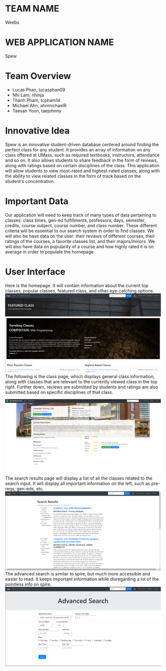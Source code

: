 # TEAM NAME
Weebs
# WEB APPLICATION NAME
Spew

# Team Overview

* Lucas Phan, lucasphan09
* Nhi Lam, nhinja
* Thanh Pham, tcpham14
* Michael Ahn, ahnmichaelR
* Taesan Yoon, taejohnny
 
# Innovative Idea

Spew is an innovative student-driven database centered around finding the perfect class for any student. It provides an array of information on any class offered at UMass, such as required textbooks, instructors, attendance and so on. It also allows students to share feedback in the form of reviews, along with ratings based on certain disciplines of the class. This application will allow students to view most-rated and highest-rated classes, along with the ability to view related classes in the form of track based on the student's concentration. 
# Important Data

Our application will need to keep track of many types of data pertaining to classes: class times, gen-ed fulfillments, professors, days, semester, credits, course subject, course number, and class number. These different criteria will be essential to our search system in order to find classes. We will also be have data on the user: their reviews of different courses, their ratings of the courses, a favorite classes list, and their majors/minors. We will also have data on popularity of a course and how highly rated it is on average in order to populate the homepage. 
# User Interface


Here is the homepage. It will contain information about the current top classes, popular classes, featured class, and other eye-catching options. 
 ![example image](imgs/index.png)
 The following is the class page, which displays general class information, along with classes that are relevant to the currently viewed class in the top right. Further down, reviews are submitted by students and ratings are also submitted based on specific disciplines of that class.

![example image](class_proposal.png)
 The search results page will display a list of all the classes related to the search input. It will display all important information on the left, such as pre-reqs, gen-eds, etc. 
 ![example image](imgs/searchresults.png)
 The advanced search is similar to spire, but much more accessible and easier to read. It keeps important information while disregarding a lot of the pointless info on spire.
![example image](imgs/advancedsearch.png)

